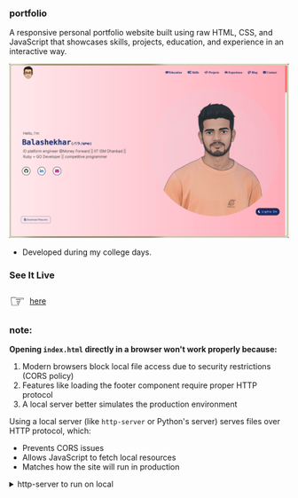 ### portfolio

A responsive personal portfolio website built using raw HTML, CSS, and JavaScript that showcases skills, projects, education, and experience in an interactive way.

<img src="./assets/images/portfolio.png" alt="Medium">

- Developed during my college days.

### See It Live

<div style="text-align: center; display: flex; align-items: center;">
    <span style="font-size: 32px; margin-right: 8px;">☞</span> 
    <a href="https://dev.balashekhar.me">here</a>
</div>

### note:

**Opening `index.html` directly in a browser won't work properly because:**

1. Modern browsers block local file access due to security restrictions (CORS policy)
2. Features like loading the footer component require proper HTTP protocol
3. A local server better simulates the production environment

Using a local server (like `http-server` or Python's server) serves files over HTTP protocol, which:

- Prevents CORS issues
- Allows JavaScript to fetch local resources
- Matches how the site will run in production

<details><summary>http-server to run on local</summary>
<p>

```bash
# Install http-server globally
npm install -g http-server

# Start the server
http-server -p 8080

# Then open in your browser
http://localhost:8080
```
</p>
</details>
